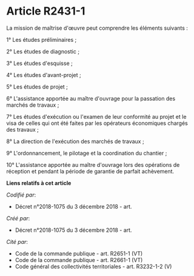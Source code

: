 # Article R2431-1

La mission de maîtrise d'œuvre peut comprendre les éléments suivants :

1° Les études préliminaires ;

2° Les études de diagnostic ;

3° Les études d'esquisse ;

4° Les études d'avant-projet ;

5° Les études de projet ;

6° L'assistance apportée au maître d'ouvrage pour la passation des marchés de travaux ;

7° Les études d'exécution ou l'examen de leur conformité au projet et le visa de celles qui ont été faites par les opérateurs
économiques chargés des travaux ;

8° La direction de l'exécution des marchés de travaux ;

9° L'ordonnancement, le pilotage et la coordination du chantier ;

10° L'assistance apportée au maître d'ouvrage lors des opérations de réception et pendant la période de garantie de parfait
achèvement.

**Liens relatifs à cet article**

_Codifié par_:

  - Décret n°2018-1075 du 3 décembre 2018 - art.

_Créé par_:

  - Décret n°2018-1075 du 3 décembre 2018 - art.

_Cité par_:

  - Code de la commande publique - art. R2651-1 (VT)
  - Code de la commande publique - art. R2661-1 (VT)
  - Code général des collectivités territoriales - art. R3232-1-2 (V)
